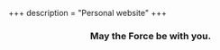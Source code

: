 +++
description = "Personal website"
+++

<center>
    <h3>May the Force be with you.</h3>
</center>
